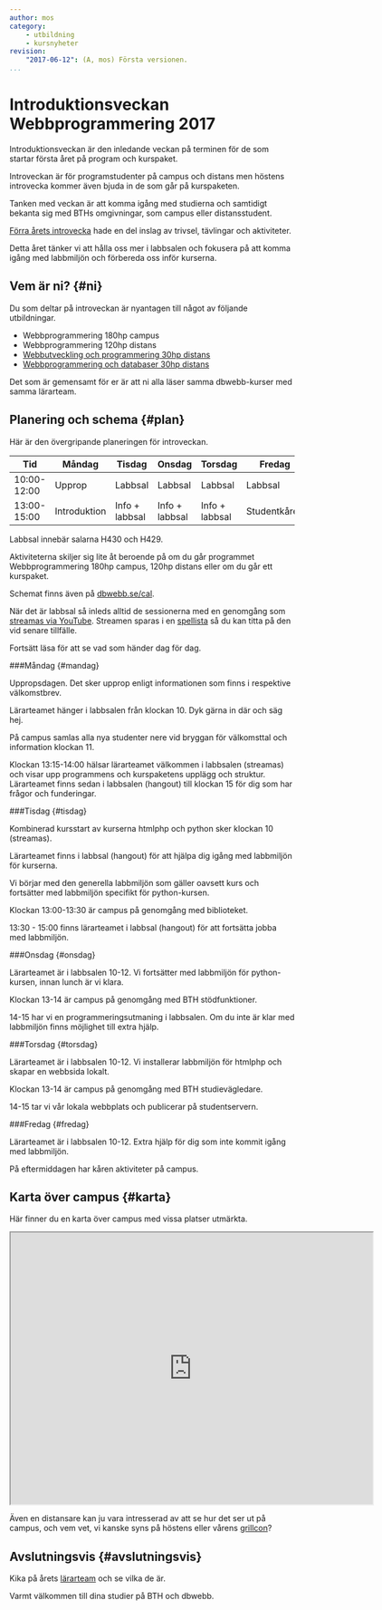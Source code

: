 ```yaml
---
author: mos
category:
    - utbildning
    - kursnyheter
revision:
    "2017-06-12": (A, mos) Första versionen.
...
```

Introduktionsveckan Webbprogrammering 2017
==================================

<!--
[FIGURE src="image/grillcon/grill-vimmel.jpg?w=w2&a=30,0,0,0"]
-->

Introduktionsveckan är den inledande veckan på terminen för de som startar första året på program och kurspaket.

Introveckan är för programstudenter på campus och distans men höstens introvecka kommer även bjuda in de som går på kurspaketen.

Tanken med veckan är att komma igång med studierna och samtidigt bekanta sig med BTHs omgivningar, som campus eller distansstudent.

<!--more-->

[Förra årets introvecka](blogg/schema-introveckan-2016) hade en del inslag av trivsel, tävlingar och aktiviteter.

Detta året tänker vi att hålla oss mer i labbsalen och fokusera på att komma igång med labbmiljön och förbereda oss inför kurserna.



Vem är ni? {#ni}
-----------------------------------

Du som deltar på introveckan är nyantagen till något av följande utbildningar.

* Webbprogrammering 180hp campus <!--wip/2017 -->
* Webbprogrammering 120hp distans <!-- wipd/2017 -->
* [Webbutveckling och programmering 30hp distans](webutv/2017)
* [Webbprogrammering och databaser 30hp distans](webprog/2017)

Det som är gemensamt för er är att ni alla läser samma dbwebb-kurser med samma lärarteam.



Planering och schema {#plan}
-----------------------------------

Här är den övergripande planeringen för introveckan.

| Tid | Måndag | Tisdag | Onsdag | Torsdag | Fredag |
|-----|--------|--------|--------|---------|--------|
| 10:00-12:00| Upprop | Labbsal | Labbsal | Labbsal | Labbsal |
| 13:00-15:00| Introduktion | Info + labbsal | Info + labbsal | Info + labbsal | Studentkåren |

Labbsal innebär salarna H430 och H429.

Aktiviteterna skiljer sig lite åt beroende på om du går programmet Webbprogrammering 180hp campus, 120hp distans eller om du går ett kurspaket.

Schemat finns även på [dbwebb.se/cal](cal).

När det är labbsal så inleds alltid de sessionerna med en genomgång som [streamas via YouTube](social/youtube). Streamen sparas i en [spellista](https://www.youtube.com/playlist?list=PLKtP9l5q3ce96eM60kWkNo_8Vq4orkasn) så du kan titta på den vid senare tillfälle.

Fortsätt läsa för att se vad som händer dag för dag.



###Måndag {#mandag}

Uppropsdagen. Det sker upprop enligt informationen som finns i respektive välkomstbrev.

Lärarteamet hänger i labbsalen från klockan 10. Dyk gärna in där och säg hej.

På campus samlas alla nya studenter nere vid bryggan för välkomsttal och information klockan 11.

Klockan 13:15-14:00 hälsar lärarteamet välkommen i labbsalen (streamas) och visar upp programmens och kurspaketens upplägg och struktur. Lärarteamet finns sedan i labbsalen (hangout) till klockan 15 för dig som har frågor och funderingar.



###Tisdag {#tisdag}

Kombinerad kursstart av kurserna htmlphp och python sker klockan 10 (streamas).

Lärarteamet finns i labbsal (hangout) för att hjälpa dig igång med labbmiljön för kurserna.

Vi börjar med den generella labbmiljön som gäller oavsett kurs och fortsätter med labbmiljön specifikt för python-kursen.

Klockan 13:00-13:30 är campus på genomgång med biblioteket.

13:30 - 15:00 finns lärarteamet i labbsal (hangout) för att fortsätta jobba med labbmiljön.



###Onsdag {#onsdag}

Lärarteamet är i labbsalen 10-12. Vi fortsätter med labbmiljön för python-kursen, innan lunch är vi klara.

Klockan 13-14 är campus på genomgång med BTH stödfunktioner.

14-15 har vi en programmeringsutmaning i labbsalen. Om du inte är klar med labbmiljön finns möjlighet till extra hjälp.



###Torsdag {#torsdag}

Lärarteamet är i labbsalen 10-12. Vi installerar labbmiljön för htmlphp och skapar en webbsida lokalt.

Klockan 13-14 är campus på genomgång med BTH studievägledare.

14-15 tar vi vår lokala webbplats och publicerar på studentservern.



###Fredag {#fredag}

Lärarteamet är i labbsalen 10-12. Extra hjälp för dig som inte kommit igång med labbmiljön.

På eftermiddagen har kåren aktiviteter på campus.


Karta över campus {#karta}
-----------------------------------

Här finner du en karta över campus med vissa platser utmärkta.

<iframe src="https://www.google.com/maps/d/embed?mid=1UNmeJUpCMmbFy7dAFLzOwzwfFps" width="640" height="480"></iframe>

Även en distansare kan ju vara intresserad av att se hur det ser ut på campus, och vem vet, vi kanske syns på höstens eller vårens [grillcon](https://grillcon.dbwebb.se/)?



Avslutningsvis {#avslutningsvis}
---------------------------------------

Kika på årets [lärarteam](kurser/faq/lararteam-och-kontakt) och se vilka de är.

Varmt välkommen till dina studier på BTH och dbwebb.
